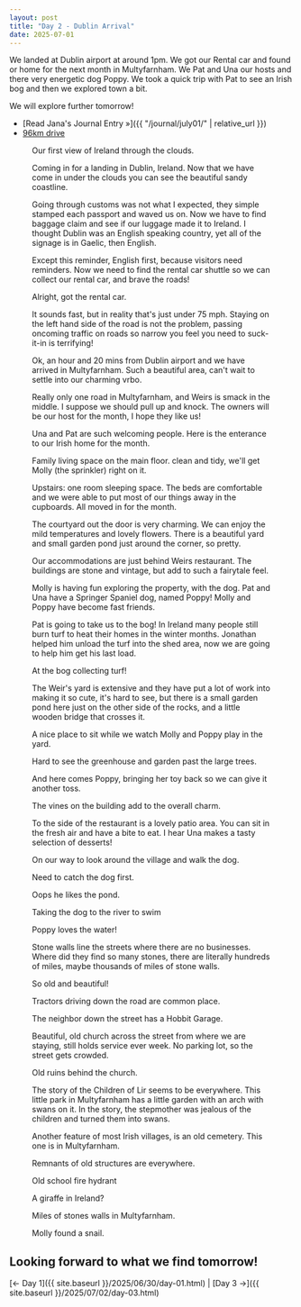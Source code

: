 ```yaml
---
layout: post
title: "Day 2 - Dublin Arrival"
date: 2025-07-01
---
```


We landed at Dublin airport at around 1pm.  We got our Rental car and found or home for the next month in Multyfarnham.  We Pat and Una our hosts and there very energetic dog Poppy.  We took a quick trip with Pat to see an Irish bog and then we explored town a bit.

We will explore further tomorrow!

- [Read Jana's Journal Entry »]({{ "/journal/july01/" | relative_url }})
- [96km drive](https://www.google.com/maps/dir/Dublin+Airport+(DUB),+Dublin/Weir's+Bar+%26+Restaurant,+Rathganny,+Mullingar,+County+Westmeath/@53.4858917,-7.4698288,107944m/data=!3m2!1e3!4b1!4m14!4m13!1m5!1m1!1s0x486711be6993192f:0x55121bb5b725f355!2m2!1d-6.2573755!2d53.425632!1m5!1m1!1s0x485dc269aa52fa1b:0xf847b3467fe9ee47!2m2!1d-7.3907611!2d53.6246435!3e0?entry=ttu&g_ep=EgoyMDI1MDcxNi4wIKXMDSoASAFQAw%3D%3D)

<figure>
  <img src="{{ site.baseurl }}/photos/day02/image01.png" alt="">
  <figcaption>Our first view of Ireland through the clouds.</figcaption>
</figure>

<figure>
  <img src="{{ site.baseurl }}/photos/day02/image02.png" alt="">
  <figcaption>Coming in for a landing in Dublin, Ireland. Now that we have come in under the clouds you can see the beautiful sandy coastline. </figcaption>
</figure>

<figure>
  <img src="{{ site.baseurl }}/photos/day02/image04.png" alt="">
  <figcaption>Going through customs was not what I expected, they simple stamped each passport and waved us on. Now we have to find baggage claim and see if our luggage made it to Ireland. I thought Dublin was an English speaking country, yet all of the signage is in Gaelic, then English.</figcaption>
</figure>

<figure>
  <img src="{{ site.baseurl }}/photos/day02/image03.png" alt="">
  <figcaption>Except this reminder, English first, because visitors need reminders. Now we need to find the rental car shuttle so we can collect our rental car, and brave the roads!</figcaption>
</figure>

<figure>
  <img src="{{ site.baseurl }}/photos/day02/car.png" alt="">
  <figcaption>Alright, got the rental car.</figcaption>
</figure>

<figure>
  <img src="{{ site.baseurl }}/photos/day02/image06.png" alt="">
  <figcaption>It sounds fast, but in reality that's just under 75 mph. 
Staying on the left hand side of the road is not the problem, passing oncoming traffic on roads so narrow you feel you need to suck-it-in is terrifying!</figcaption>
</figure>

<figure>
  <img src="{{ site.baseurl }}/photos/day02/Multyfarnham00.png" alt="">
  <figcaption>Ok, an hour and 20 mins from Dublin airport and we have arrived in Multyfarnham. Such a beautiful area, can't wait to settle into our charming vrbo.</figcaption>
</figure>

<figure>
  <img src="{{ site.baseurl }}/photos/day02/vrbo00.png" alt="">
  <figcaption>Really only one road in Multyfarnham, and Weirs is smack in the middle. I suppose we should pull up and knock. The owners will be our host for the month, I hope they like us!</figcaption>
</figure>

<figure>
  <img src="{{ site.baseurl }}/photos/day02/image11.png" alt="">
  <figcaption>Una and Pat are such welcoming people. Here is the enterance to our Irish home for the month.</figcaption>
</figure>


<figure>
  <img src="{{ site.baseurl }}/photos/day02/vrbo02.png" alt="">
  <figcaption>Family living space on the main floor. clean and tidy, we'll get Molly (the sprinkler) right on it.</figcaption>
</figure>

<figure>
  <img src="{{ site.baseurl }}/photos/day02/image13.png" alt="">
  <figcaption>Upstairs: one room sleeping space. The beds are comfortable and we were able to put most of our things away in the cupboards. All moved in for the month.</figcaption>
</figure>

<figure>
  <img src="{{ site.baseurl }}/photos/day02/vrbo04.png" alt="">
  <figcaption>The courtyard out the door is very charming. We can enjoy the mild temperatures and lovely flowers. There is a beautiful yard and small garden pond just around the corner, so pretty.</figcaption>
</figure>

<figure>
  <img src="{{ site.baseurl }}/photos/day02/image07.png" alt="">
  <figcaption>Our accommodations are just behind Weirs restaurant. The buildings are stone and vintage, but add to such a fairytale feel.</figcaption>
</figure>

<figure>
  <img src="{{ site.baseurl }}/photos/day02/Multyfarnham01.png" alt="">
  <figcaption>Molly is having fun exploring the property, with the dog. Pat and Una have a Springer Spaniel dog, named Poppy! Molly and Poppy have become fast friends.</figcaption>
</figure>

<figure>
  <img src="{{ site.baseurl }}/photos/day02/Multyfarnham02.png" alt="">
  <figcaption>Pat is going to take us to the bog! In Ireland many people still burn turf to heat their homes in the winter months. Jonathan helped him unload the turf into the shed area, now we are going to help him get his last load. </figcaption>
</figure>

<figure>
  <img src="{{ site.baseurl }}/photos/day02/image08.png" alt="">
  <figcaption>At the bog collecting turf! </figcaption>
</figure>

<figure>
  <img src="{{ site.baseurl }}/photos/day02/Multyfarnham27.png" alt="">
  <figcaption>The Weir's yard is extensive and they have put a lot of work into making it so cute, it's hard to see, but there is a small garden pond here just on the other side of the rocks, and a little wooden bridge that crosses it. </figcaption>
</figure>

<figure>
  <img src="{{ site.baseurl }}/photos/day02/Multyfarnham03.png" alt="">
  <figcaption>A nice place to sit while we watch Molly and Poppy play in the yard. </figcaption>
</figure>

<figure>
  <img src="{{ site.baseurl }}/photos/day02/Multyfarnham04.png" alt="">
  <figcaption>Hard to see the greenhouse and garden past the large trees. </figcaption>
</figure>

<figure>
  <img src="{{ site.baseurl }}/photos/day02/Multyfarnham05.png" alt="">
  <figcaption>And here comes Poppy, bringing her toy back so we can give it another toss. </figcaption>
</figure>

<figure>
  <img src="{{ site.baseurl }}/photos/day02/Multyfarnham07.png" alt="">
  <figcaption>The vines on the building add to the overall charm. </figcaption>
</figure>

<figure>
  <img src="{{ site.baseurl }}/photos/day02/Multyfarnham24.png" alt="">
  <figcaption>To the side of the restaurant is a lovely patio area. You can sit in the fresh air and have a bite to eat. I hear Una makes a tasty selection of desserts! </figcaption>
</figure>

<figure>
  <img src="{{ site.baseurl }}/photos/day02/Multyfarnham26.png" alt="">
  <figcaption>On our way to look around the village and walk the dog.</figcaption>
</figure>

<figure>
  <img src="{{ site.baseurl }}/photos/day02/Multyfarnham31.png" alt="">
  <figcaption>Need to catch the dog first. </figcaption>
</figure>

<figure>
  <img src="{{ site.baseurl }}/photos/day02/Multyfarnham35.png" alt="">
  <figcaption>Oops he likes the pond. </figcaption>
</figure>

<figure>
  <img src="{{ site.baseurl }}/photos/day02/Multyfarnham09.png" alt="">
  <figcaption>Taking the dog to the river to swim </figcaption>
</figure>

<figure>
  <img src="{{ site.baseurl }}/photos/day02/image09.png" alt="">
  <figcaption>Poppy loves the water! </figcaption>
</figure>

<figure>
  <img src="{{ site.baseurl }}/photos/day02/Multyfarnham13.png" alt="">
  <figcaption>Stone walls line the streets where there are no businesses. Where did they find so many stones, there are literally hundreds of miles, maybe thousands of miles of stone walls.</figcaption>
</figure>

<figure>
  <img src="{{ site.baseurl }}/photos/day02/Multyfarnham14.png" alt="">
  <figcaption>So old and beautiful!</figcaption>
</figure>

<figure>
  <img src="{{ site.baseurl }}/photos/day02/Multyfarnham17.png" alt="">
  <figcaption>Tractors driving down the road are common place.</figcaption>
</figure>

<figure>
  <img src="{{ site.baseurl }}/photos/day02/Multyfarnham22.png" alt="">
  <figcaption>The neighbor down the street has a Hobbit Garage.</figcaption>
</figure>

<figure>
  <img src="{{ site.baseurl }}/photos/day02/Multyfarnham36.png" alt="">
  <figcaption>Beautiful, old church across the street from where we are staying, still holds service ever week. No parking lot, so the street gets crowded.</figcaption>
</figure>

<figure>
  <img src="{{ site.baseurl }}/photos/day02/Multyfarnham44.png" alt="">
  <figcaption>Old ruins behind the church.</figcaption>
</figure>

<figure>
  <img src="{{ site.baseurl }}/photos/day02/Multyfarnham47.png" alt="">
  <figcaption>The story of the Children of Lir seems to be everywhere. This little park in Multyfarnham has a little garden with an arch with swans on it. In the story, the stepmother was jealous of the children and turned them into swans.</figcaption>
</figure>

<figure>
  <img src="{{ site.baseurl }}/photos/day02/Multyfarnham49.png" alt="">
  <figcaption>Another feature of most Irish villages, is an old cemetery. This one is in Multyfarnham.</figcaption>
</figure>

<figure>
  <img src="{{ site.baseurl }}/photos/day02/Multyfarnham50.png" alt="">
  <figcaption>Remnants of old structures are everywhere.</figcaption>
</figure>

<figure>
  <img src="{{ site.baseurl }}/photos/day02/Multyfarnham53.png" alt="">
  <figcaption>Old school fire hydrant</figcaption>
</figure>

<figure>
  <img src="{{ site.baseurl }}/photos/day02/Multyfarnham55.png" alt="">
  <figcaption>A giraffe in Ireland?</figcaption>
</figure>

<figure>
  <img src="{{ site.baseurl }}/photos/day02/Multyfarnham57.png" alt="">
  <figcaption>Miles of stones walls in Multyfarnham.</figcaption>
</figure>

<figure>
  <img src="{{ site.baseurl }}/photos/day02/Multyfarnham58.png" alt="">
  <figcaption>Molly found a snail.</figcaption>
</figure>

Looking forward to what we find tomorrow!
---

[← Day 1]({{ site.baseurl }}/2025/06/30/day-01.html) | [Day 3 →]({{ site.baseurl }}/2025/07/02/day-03.html)





